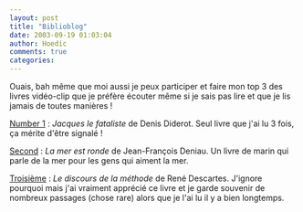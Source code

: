```yaml
---
layout: post
title: "Biblioblog"
date: 2003-09-19 01:03:04
author: Hoedic
comments: true
categories: 
---
```



Ouais, bah même que moi aussi je peux participer et faire mon top 3 des livres vidéo-clip que je préfère écouter même si je sais pas lire et que je lis jamais de toutes manières !

<u>Number 1</u> : *Jacques le fataliste* de Denis Diderot. Seul livre que j'ai lu 3 fois, ça mérite d'être signalé !

<u>Second</u> : *La mer est ronde* de Jean-François Deniau. Un livre de marin qui parle de la mer pour les gens qui aiment la mer.

<u>Troisième</u> : *Le discours de la méthode* de René Descartes. J'ignore pourquoi mais j'ai vraiment apprécié ce livre et je garde souvenir de nombreux passages (chose rare) alors que je l'ai lu il y a bien longtemps.